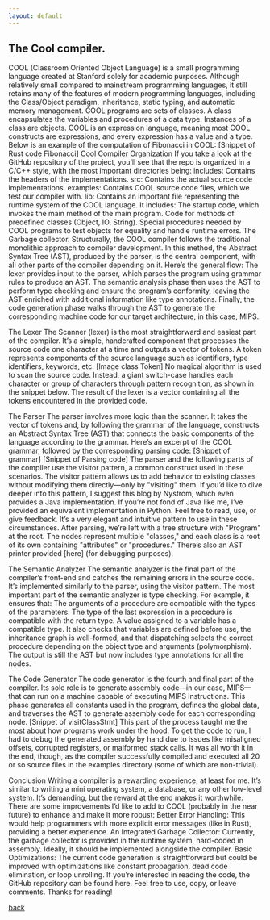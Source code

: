 ```yaml
---
layout: default
---
```


## The Cool compiler.

COOL (Classroom Oriented Object Language) is a small programming language created at Stanford solely for academic purposes. Although relatively small compared to mainstream programming languages, it still retains many of the features of modern programming languages, including the Class/Object paradigm, inheritance, static typing, and automatic memory management.
COOL programs are sets of classes. A class encapsulates the variables and procedures of a data type. Instances of a class are objects. COOL is an expression language, meaning most COOL constructs are expressions, and every expression has a value and a type.
Below is an example of the computation of Fibonacci in COOL:
[Snippet of Rust code Fibonacci]
Cool Compiler Organization
If you take a look at the GitHub repository of the project, you’ll see that the repo is organized in a C/C++ style, with the most important directories being:
includes: Contains the headers of the implementations.
src: Contains the actual source code implementations.
examples: Contains COOL source code files, which we test our compiler with.
lib: Contains an important file representing the runtime system of the COOL language. It includes:
The startup code, which invokes the main method of the main program.
Code for methods of predefined classes (Object, IO, String).
Special procedures needed by COOL programs to test objects for equality and handle runtime errors.
The Garbage collector.
Structurally, the COOL compiler follows the traditional monolithic approach to compiler development. In this method, the Abstract Syntax Tree (AST), produced by the parser, is the central component, with all other parts of the compiler depending on it. Here’s the general flow:
The lexer provides input to the parser, which parses the program using grammar rules to produce an AST.
The semantic analysis phase then uses the AST to perform type checking and ensure the program’s conformity, leaving the AST enriched with additional information like type annotations.
Finally, the code generation phase walks through the AST to generate the corresponding machine code for our target architecture, in this case, MIPS.

The Lexer
The Scanner (lexer) is the most straightforward and easiest part of the compiler. It’s a simple, handcrafted component that processes the source code one character at a time and outputs a vector of tokens. A token represents components of the source language such as identifiers, type identifiers, keywords, etc.
[Image class Token]
No magical algorithm is used to scan the source code. Instead, a giant switch-case handles each character or group of characters through pattern recognition, as shown in the snippet below.
The result of the lexer is a vector containing all the tokens encountered in the provided code.

The Parser
The parser involves more logic than the scanner. It takes the vector of tokens and, by following the grammar of the language, constructs an Abstract Syntax Tree (AST) that connects the basic components of the language according to the grammar.
Here’s an excerpt of the COOL grammar, followed by the corresponding parsing code: [Snippet of grammar] [Snippet of Parsing code]
The parser and the following parts of the compiler use the visitor pattern, a common construct used in these scenarios. The visitor pattern allows us to add behavior to existing classes without modifying them directly—only by "visiting" them. If you’d like to dive deeper into this pattern, I suggest this blog by Nystrom, which even provides a Java implementation. If you’re not fond of Java like me, I’ve provided an equivalent implementation in Python. Feel free to read, use, or give feedback.
It’s a very elegant and intuitive pattern to use in these circumstances. After parsing, we’re left with a tree structure with "Program" at the root. The nodes represent multiple "classes," and each class is a root of its own containing "attributes" or "procedures."
There’s also an AST printer provided [here] (for debugging purposes).

The Semantic Analyzer
The semantic analyzer is the final part of the compiler’s front-end and catches the remaining errors in the source code. It’s implemented similarly to the parser, using the visitor pattern. The most important part of the semantic analyzer is type checking. For example, it ensures that:
The arguments of a procedure are compatible with the types of the parameters.
The type of the last expression in a procedure is compatible with the return type.
A value assigned to a variable has a compatible type.
It also checks that variables are defined before use, the inheritance graph is well-formed, and that dispatching selects the correct procedure depending on the object type and arguments (polymorphism).
The output is still the AST but now includes type annotations for all the nodes.

The Code Generator
The code generator is the fourth and final part of the compiler. Its sole role is to generate assembly code—in our case, MIPS—that can run on a machine capable of executing MIPS instructions. This phase generates all constants used in the program, defines the global data, and traverses the AST to generate assembly code for each corresponding node.
[Snippet of visitClassStmt]
This part of the process taught me the most about how programs work under the hood. To get the code to run, I had to debug the generated assembly by hand due to issues like misaligned offsets, corrupted registers, or malformed stack calls. It was all worth it in the end, though, as the compiler successfully compiled and executed all 20 or so source files in the examples directory (some of which are non-trivial).

Conclusion
Writing a compiler is a rewarding experience, at least for me. It’s similar to writing a mini operating system, a database, or any other low-level system. It’s demanding, but the reward at the end makes it worthwhile.
There are some improvements I’d like to add to COOL (probably in the near future) to enhance and make it more robust:
Better Error Handling: This would help programmers with more explicit error messages (like in Rust), providing a better experience.
An Integrated Garbage Collector: Currently, the garbage collector is provided in the runtime system, hard-coded in assembly. Ideally, it should be implemented alongside the compiler.
Basic Optimizations: The current code generation is straightforward but could be improved with optimizations like constant propagation, dead code elimination, or loop unrolling.
If you’re interested in reading the code, the GitHub repository can be found here. Feel free to use, copy, or leave comments.
Thanks for reading!

[back](./)
